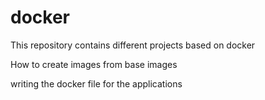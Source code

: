 # docker

This repository contains different projects based on docker

How to create images from base images

writing the docker file for the applications
